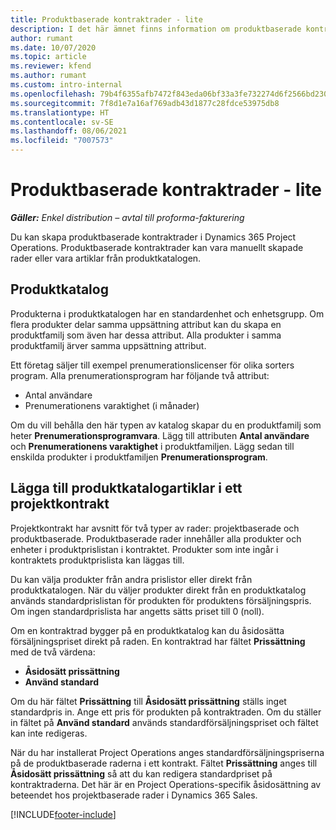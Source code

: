 ```yaml
---
title: Produktbaserade kontraktrader - lite
description: I det här ämnet finns information om produktbaserade kontraktrader.
author: rumant
ms.date: 10/07/2020
ms.topic: article
ms.reviewer: kfend
ms.author: rumant
ms.custom: intro-internal
ms.openlocfilehash: 79b4f6355afb7472f843eda06bf33a3fe732274d6f2566bd23000aa11cbfdce1
ms.sourcegitcommit: 7f8d1e7a16af769adb43d1877c28fdce53975db8
ms.translationtype: HT
ms.contentlocale: sv-SE
ms.lasthandoff: 08/06/2021
ms.locfileid: "7007573"
---
```

# <a name="product-based-contract-lines-overview---lite"></a>Produktbaserade kontraktrader - lite

_**Gäller:** Enkel distribution – avtal till proforma-fakturering_

Du kan skapa produktbaserade kontraktrader i Dynamics 365 Project Operations. Produktbaserade kontraktrader kan vara manuellt skapade rader eller vara artiklar från produktkatalogen.

## <a name="product-catalog"></a>Produktkatalog

Produkterna i produktkatalogen har en standardenhet och enhetsgrupp. Om flera produkter delar samma uppsättning attribut kan du skapa en produktfamilj som även har dessa attribut. Alla produkter i samma produktfamilj ärver samma uppsättning attribut.

Ett företag säljer till exempel prenumerationslicenser för olika sorters program. Alla prenumerationsprogram har följande två attribut:

- Antal användare
- Prenumerationens varaktighet (i månader)

Om du vill behålla den här typen av katalog skapar du en produktfamilj som heter **Prenumerationsprogramvara**. Lägg till attributen **Antal användare** och **Prenumerationens varaktighet** i produktfamiljen. Lägg sedan till enskilda produkter i produktfamiljen **Prenumerationsprogram**.

## <a name="add-product-catalog-items-to-a-project-contract"></a>Lägga till produktkatalogartiklar i ett projektkontrakt

Projektkontrakt har avsnitt för två typer av rader: projektbaserade och produktbaserade. Produktbaserade rader innehåller alla produkter och enheter i produktprislistan i kontraktet. Produkter som inte ingår i kontraktets produktprislista kan läggas till.

Du kan välja produkter från andra prislistor eller direkt från produktkatalogen. När du väljer produkter direkt från en produktkatalog används standardprislistan för produkten för produktens försäljningspris. Om ingen standardprislista har angetts sätts priset till 0 (noll).

Om en kontraktrad bygger på en produktkatalog kan du åsidosätta försäljningspriset direkt på raden. En kontraktrad har fältet **Prissättning** med de två värdena:

- **Åsidosätt prissättning**
- **Använd standard**

Om du här fältet **Prissättning** till **Åsidosätt prissättning** ställs inget standardpris in. Ange ett pris för produkten på kontraktraden. Om du ställer in fältet på **Använd standard** används standardförsäljningspriset och fältet kan inte redigeras.

När du har installerat Project Operations anges standardförsäljningspriserna på de produktbaserade raderna i ett kontrakt. Fältet **Prissättning** anges till **Åsidosätt prissättning** så att du kan redigera standardpriset på kontraktraderna. Det här är en Project Operations-specifik åsidosättning av beteendet hos projektbaserade rader i Dynamics 365 Sales.


[!INCLUDE[footer-include](../../includes/footer-banner.md)]